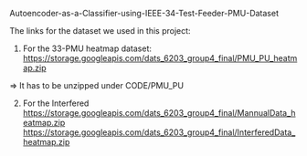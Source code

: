 Autoencoder-as-a-Classifier-using-IEEE-34-Test-Feeder-PMU-Dataset

The links for the dataset we used in this project:
1. For the 33-PMU heatmap dataset:
https://storage.googleapis.com/dats_6203_group4_final/PMU_PU_heatmap.zip

  => It has to be unzipped under CODE/PMU_PU

2. For the Interfered 
https://storage.googleapis.com/dats_6203_group4_final/MannualData_heatmap.zip
https://storage.googleapis.com/dats_6203_group4_final/InterferedData_heatmap.zip

